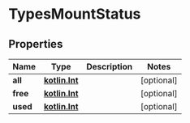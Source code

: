 # TypesMountStatus

## Properties
Name | Type | Description | Notes
------------ | ------------- | ------------- | -------------
**all** | [**kotlin.Int**](.md) |  |  [optional]
**free** | [**kotlin.Int**](.md) |  |  [optional]
**used** | [**kotlin.Int**](.md) |  |  [optional]
